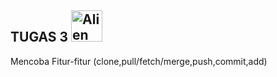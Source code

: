 ## TUGAS 3 <img src="https://raw.githubusercontent.com/Tarikul-Islam-Anik/Animated-Fluent-Emojis/master/Emojis/Smilies/Alien%20Monster.png" alt="Alien Monster" width="50" height="50" />
Mencoba Fitur-fitur (clone,pull/fetch/merge,push,commit,add)
